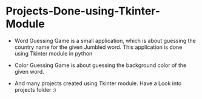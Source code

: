 # Projects-Done-using-Tkinter-Module
- Word Guessing Game is a small application, which is about guessing the country name for the given Jumbled word. This application is done using Tkinter module in python

- Color Guessing Game is about guessing the background color of the given word.

- And many projects created using Tkinter module. Have a Look into projects folder :)
